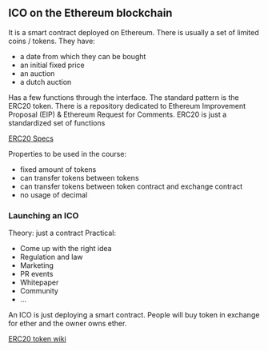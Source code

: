 ## ICO on the Ethereum blockchain

It is a smart contract deployed on Ethereum. There is usually a set of limited coins / tokens.
They have:
- a date from which they can be bought
- an initial fixed price
- an auction
- a dutch auction

Has a few functions through the interface.
The standard pattern is the ERC20 token.
There is a repository dedicated to Ethereum Improvement Proposal (EIP) & Ethereum Request for Comments.
ERC20 is just a standardized set of functions

[ERC20 Specs](https://github.com/ethereum/EIPs/blob/master/EIPS/eip-20.md)

Properties to be used in the course:
- fixed amount of tokens
- can transfer tokens between tokens
- can transfer tokens between token contract and exchange contract
- no usage of decimal

### Launching an ICO

Theory: just a contract
Practical:
- Come up with the right idea
- Regulation and law
- Marketing
- PR events
- Whitepaper
- Community
- ...

An ICO is just deploying a smart contract.
People will buy token in exchange for ether and the owner owns ether.

[ERC20 token wiki](https://theethereum.wiki/w/index.php/ERC20_Token_Standard)
